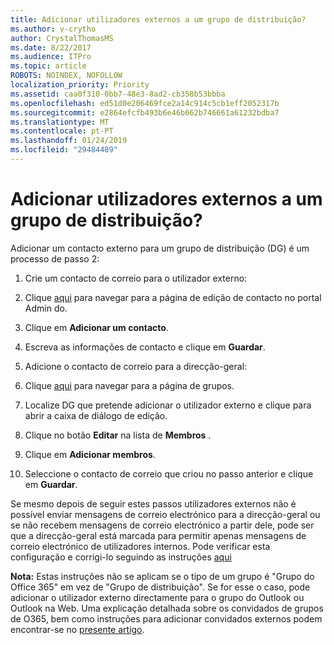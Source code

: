 ```yaml
---
title: Adicionar utilizadores externos a um grupo de distribuição?
ms.author: v-crytho
author: CrystalThomasMS
ms.date: 8/22/2017
ms.audience: ITPro
ms.topic: article
ROBOTS: NOINDEX, NOFOLLOW
localization_priority: Priority
ms.assetid: caa0f310-0bb7-48e3-8ad2-cb358b53bbba
ms.openlocfilehash: ed51d0e206469fce2a14c914c5cb1eff2052317b
ms.sourcegitcommit: e2864efcfb493b6e46b662b746661a61232bdba7
ms.translationtype: MT
ms.contentlocale: pt-PT
ms.lasthandoff: 01/24/2019
ms.locfileid: "29484489"
---
```

# <a name="adding-external-users-to-a-distribution-group"></a>Adicionar utilizadores externos a um grupo de distribuição?

Adicionar um contacto externo para um grupo de distribuição (DG) é um processo de passo 2:
  
1. Crie um contacto de correio para o utilizador externo:
    
1. Clique [aqui](https://support.office.com/article/https://portal.office.com/adminportal/home.aspx#/Contact) para navegar para a página de edição de contacto no portal Admin do. 
    
2. Clique em **Adicionar um contacto**.
    
3. Escreva as informações de contacto e clique em **Guardar**.
    
2. Adicione o contacto de correio para a direcção-geral:
    
1. Clique [aqui](https://support.office.com/article/https://portal.office.com/adminportal/home.aspx#/groups) para navegar para a página de grupos. 
    
2. Localize DG que pretende adicionar o utilizador externo e clique para abrir a caixa de diálogo de edição.
    
3. Clique no botão **Editar** na lista de **Membros** . 
    
4. Clique em **Adicionar membros**.
    
5. Seleccione o contacto de correio que criou no passo anterior e clique em **Guardar**.
    
Se mesmo depois de seguir estes passos utilizadores externos não é possível enviar mensagens de correio electrónico para a direcção-geral ou se não recebem mensagens de correio electrónico a partir dele, pode ser que a direcção-geral está marcada para permitir apenas mensagens de correio electrónico de utilizadores internos. Pode verificar esta configuração e corrigi-lo seguindo as instruções [aqui](https://support.office.com/article/https://support.office.com/article/Fix-email-delivery-issues-for-error-code-5-7-133-in-Office-365-991abc19-7756-438f-abcb-39f69b80f284.aspx)
  
 **Nota:** Estas instruções não se aplicam se o tipo de um grupo é "Grupo do Office 365" em vez de "Grupo de distribuição". Se for esse o caso, pode adicionar o utilizador externo directamente para o grupo do Outlook ou Outlook na Web. Uma explicação detalhada sobre os convidados de grupos de O365, bem como instruções para adicionar convidados externos podem encontrar-se no [presente artigo](https://support.office.com/article/https://support.office.com/article/Guest-access-in-Office-365-Groups-bfc7a840-868f-4fd6-a390-f347bf51aff6.aspx).
  

